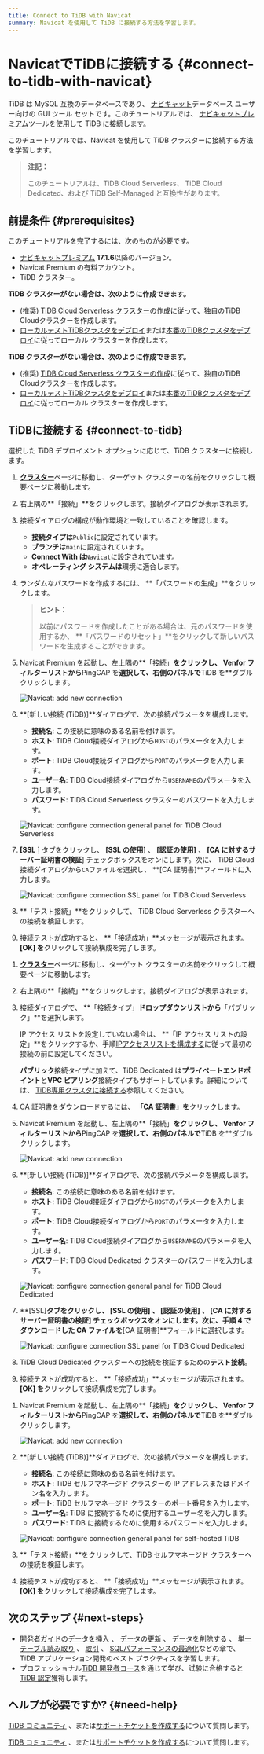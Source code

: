 ```yaml
---
title: Connect to TiDB with Navicat
summary: Navicat を使用して TiDB に接続する方法を学習します。
---
```


# NavicatでTiDBに接続する {#connect-to-tidb-with-navicat}

TiDB は MySQL 互換のデータベースであり、 [ナビキャット](https://www.navicat.com)データベース ユーザー向けの GUI ツール セットです。このチュートリアルでは、 [ナビキャットプレミアム](https://www.navicat.com/en/products/navicat-premium)ツールを使用して TiDB に接続します。

このチュートリアルでは、Navicat を使用して TiDB クラスターに接続する方法を学習します。

> **注記：**
>
> このチュートリアルは、TiDB Cloud Serverless、 TiDB Cloud Dedicated、および TiDB Self-Managed と互換性があります。

## 前提条件 {#prerequisites}

このチュートリアルを完了するには、次のものが必要です。

-   [ナビキャットプレミアム](https://www.navicat.com) **17.1.6**以降のバージョン。
-   Navicat Premium の有料アカウント。
-   TiDB クラスター。

<CustomContent platform="tidb">

**TiDB クラスターがない場合は、次のように作成できます。**

-   (推奨) [TiDB Cloud Serverless クラスターの作成](/develop/dev-guide-build-cluster-in-cloud.md)に従って、独自のTiDB Cloudクラスターを作成します。
-   [ローカルテストTiDBクラスタをデプロイ](/quick-start-with-tidb.md#deploy-a-local-test-cluster)または[本番のTiDBクラスタをデプロイ](/production-deployment-using-tiup.md)に従ってローカル クラスターを作成します。

</CustomContent>
<CustomContent platform="tidb-cloud">

**TiDB クラスターがない場合は、次のように作成できます。**

-   (推奨) [TiDB Cloud Serverless クラスターの作成](/develop/dev-guide-build-cluster-in-cloud.md)に従って、独自のTiDB Cloudクラスターを作成します。
-   [ローカルテストTiDBクラスタをデプロイ](https://docs.pingcap.com/tidb/stable/quick-start-with-tidb#deploy-a-local-test-cluster)または[本番のTiDBクラスタをデプロイ](https://docs.pingcap.com/tidb/stable/production-deployment-using-tiup)に従ってローカル クラスターを作成します。

</CustomContent>

## TiDBに接続する {#connect-to-tidb}

選択した TiDB デプロイメント オプションに応じて、TiDB クラスターに接続します。

<SimpleTab>
<div label="TiDB Cloud Serverless">

1.  [**クラスター**](https://tidbcloud.com/console/clusters)ページに移動し、ターゲット クラスターの名前をクリックして概要ページに移動します。

2.  右上隅の**「接続」**をクリックします。接続ダイアログが表示されます。

3.  接続ダイアログの構成が動作環境と一致していることを確認します。

    -   **接続タイプは**`Public`に設定されています。
    -   **ブランチは**`main`に設定されています。
    -   **Connect With は**`Navicat`に設定されています。
    -   **オペレーティング システムは**環境に適合します。

4.  ランダムなパスワードを作成するには、 **「パスワードの生成」**をクリックします。

    > **ヒント：**
    >
    > 以前にパスワードを作成したことがある場合は、元のパスワードを使用するか、 **「パスワードのリセット」**をクリックして新しいパスワードを生成することができます。

5.  Navicat Premium を起動し、左上隅の**「接続」**をクリックし、 **Venfor フィルター**リストから**PingCAP を**選択して、右側のパネルで**TiDB を**ダブルクリックします。

    ![Navicat: add new connection](/media/develop/navicat-premium-add-new-connection.png)

6.  **[新しい接続 (TiDB)]**ダイアログで、次の接続パラメータを構成します。

    -   **接続名**: この接続に意味のある名前を付けます。
    -   **ホスト**: TiDB Cloud接続ダイアログから`HOST`のパラメータを入力します。
    -   **ポート**: TiDB Cloud接続ダイアログから`PORT`のパラメータを入力します。
    -   **ユーザー名**: TiDB Cloud接続ダイアログから`USERNAME`のパラメータを入力します。
    -   **パスワード**: TiDB Cloud Serverless クラスターのパスワードを入力します。

    ![Navicat: configure connection general panel for TiDB Cloud Serverless](/media/develop/navicat-premium-connection-config-serverless-general.png)

7.  **[SSL** ] タブをクリックし、 **[SSL の使用]** 、 **[認証の使用]** 、 **[CA に対するサーバー証明書の検証**] チェックボックスをオンにします。次に、 TiDB Cloud接続ダイアログから`CA`ファイルを選択し、 **[CA 証明書]**フィールドに入力します。

    ![Navicat: configure connection SSL panel for TiDB Cloud Serverless](/media/develop/navicat-premium-connection-config-serverless-ssl.png)

8.  **「テスト接続」**をクリックして、 TiDB Cloud Serverless クラスターへの接続を検証します。

9.  接続テストが成功すると、 **「接続成功」**メッセージが表示されます。 **[OK] を**クリックして接続構成を完了します。

</div>
<div label="TiDB Cloud Dedicated">

1.  [**クラスター**](https://tidbcloud.com/console/clusters)ページに移動し、ターゲット クラスターの名前をクリックして概要ページに移動します。

2.  右上隅の**「接続」**をクリックします。接続ダイアログが表示されます。

3.  接続ダイアログで、 **「接続タイプ」**ドロップダウンリストから**「パブリック」**を選択します。

    IP アクセス リストを設定していない場合は、 **「IP アクセス リストの設定」**をクリックするか、手順[IPアクセスリストを構成する](https://docs.pingcap.com/tidbcloud/configure-ip-access-list)に従って最初の接続の前に設定してください。

    **パブリック**接続タイプに加えて、TiDB Dedicated は**プライベートエンドポイント**と**VPC ピアリング**接続タイプもサポートしています。詳細については、 [TiDB専用クラスタに接続する](https://docs.pingcap.com/tidbcloud/connect-to-tidb-cluster)参照してください。

4.  CA 証明書をダウンロードするには、 **「CA 証明書」を**クリックします。

5.  Navicat Premium を起動し、左上隅の**「接続」**をクリックし、 **Venfor フィルター**リストから**PingCAP を**選択して、右側のパネルで**TiDB を**ダブルクリックします。

    ![Navicat: add new connection](/media/develop/navicat-premium-add-new-connection.png)

6.  **[新しい接続 (TiDB)]**ダイアログで、次の接続パラメータを構成します。

    -   **接続名**: この接続に意味のある名前を付けます。
    -   **ホスト**: TiDB Cloud接続ダイアログから`HOST`のパラメータを入力します。
    -   **ポート**: TiDB Cloud接続ダイアログから`PORT`のパラメータを入力します。
    -   **ユーザー名**: TiDB Cloud接続ダイアログから`USERNAME`のパラメータを入力します。
    -   **パスワード**: TiDB Cloud Dedicated クラスターのパスワードを入力します。

    ![Navicat: configure connection general panel for TiDB Cloud Dedicated](/media/develop/navicat-premium-connection-config-dedicated-general.png)

7.  **[SSL]**タブをクリックし、 **[SSL の使用]** 、 **[認証の使用]** 、 **[CA に対するサーバー証明書の検証**] チェックボックスをオンにします。次に、手順 4 でダウンロードした CA ファイルを**[CA 証明書]**フィールドに選択します。

    ![Navicat: configure connection SSL panel for TiDB Cloud Dedicated](/media/develop/navicat-premium-connection-config-dedicated-ssl.png)

8.  TiDB Cloud Dedicated クラスターへの接続を検証するための**テスト接続**。

9.  接続テストが成功すると、 **「接続成功」**メッセージが表示されます。 **[OK] を**クリックして接続構成を完了します。

</div>
<div label="TiDB Self-Managed">

1.  Navicat Premium を起動し、左上隅の**「接続」**をクリックし、 **Venfor フィルター**リストから**PingCAP を**選択して、右側のパネルで**TiDB を**ダブルクリックします。

    ![Navicat: add new connection](/media/develop/navicat-premium-add-new-connection.png)

2.  **[新しい接続 (TiDB)]**ダイアログで、次の接続パラメータを構成します。

    -   **接続名**: この接続に意味のある名前を付けます。
    -   **ホスト**: TiDB セルフマネージド クラスターの IP アドレスまたはドメイン名を入力します。
    -   **ポート**: TiDB セルフマネージド クラスターのポート番号を入力します。
    -   **ユーザー名**: TiDB に接続するために使用するユーザー名を入力します。
    -   **パスワード**: TiDB に接続するために使用するパスワードを入力します。

    ![Navicat: configure connection general panel for self-hosted TiDB](/media/develop/navicat-premium-connection-config-self-hosted-general.png)

3.  **「テスト接続」**をクリックして、TiDB セルフマネージド クラスターへの接続を検証します。

4.  接続テストが成功すると、 **「接続成功」**メッセージが表示されます。 **[OK] を**クリックして接続構成を完了します。

</div>
</SimpleTab>

## 次のステップ {#next-steps}

-   [開発者ガイド](/develop/dev-guide-overview.md)の[データを挿入](/develop/dev-guide-insert-data.md) 、 [データの更新](/develop/dev-guide-update-data.md) 、 [データを削除する](/develop/dev-guide-delete-data.md) 、 [単一テーブル読み取り](/develop/dev-guide-get-data-from-single-table.md) 、 [取引](/develop/dev-guide-transaction-overview.md) 、 [SQLパフォーマンスの最適化](/develop/dev-guide-optimize-sql-overview.md)などの章で、 TiDB アプリケーション開発のベスト プラクティスを学習します。
-   プロフェッショナル[TiDB 開発者コース](https://www.pingcap.com/education/)を通じて学び、試験に合格すると[TiDB 認定](https://www.pingcap.com/education/certification/)獲得します。

## ヘルプが必要ですか? {#need-help}

<CustomContent platform="tidb">

[TiDB コミュニティ](https://ask.pingcap.com/) 、または[サポートチケットを作成する](/support.md)について質問します。

</CustomContent>

<CustomContent platform="tidb-cloud">

[TiDB コミュニティ](https://ask.pingcap.com/) 、または[サポートチケットを作成する](https://support.pingcap.com/)について質問します。

</CustomContent>
